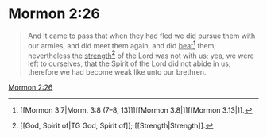 # Mormon 2:26

> And it came to pass that when they had fled we did pursue them with our armies, and did meet them again, and did <u>beat</u>[^a] them; nevertheless the <u>strength</u>[^b] of the Lord was not with us; yea, we were left to ourselves, that the Spirit of the Lord did not abide in us; therefore we had become weak like unto our brethren.

[Mormon 2:26](https://www.churchofjesuschrist.org/study/scriptures/bofm/morm/2?lang=eng&id=p26#p26)


[^a]: [[Mormon 3.7|Morm. 3:8 (7–8, 13)]][[Mormon 3.8|]][[Mormon 3.13|]].  
[^b]: [[God, Spirit of|TG God, Spirit of]]; [[Strength|Strength]].  
